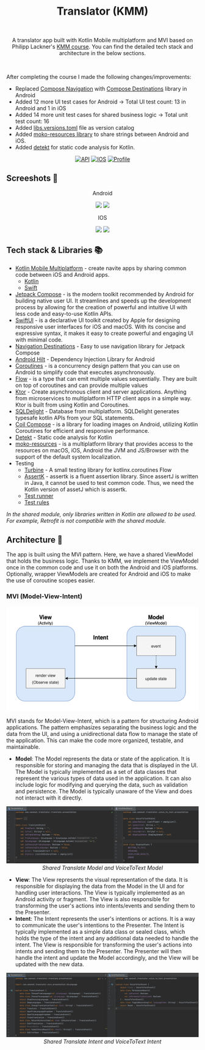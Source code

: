 <h1 align="center">Translator (KMM)</h1></br>
<p align="center">  
A translator app built with Kotlin Mobile multiplatform and MVI based on Philipp Lackner's <a href="https://pl-coding.com/building-industry-level-multiplatform-apps-with-kmm">KMM course</a>. You can find the detailed tech stack and architecture in the below sections.
</p>
</br>

After completing the course I made the following changes/improvements:
  - Replaced [Compose Navigation](https://developer.android.com/jetpack/compose/navigation) with [Compose Destinations](https://github.com/raamcosta/compose-destinations) library in Android
  - Added 12 more UI test cases for Android -> Total UI test count: 13 in Android and 1 in iOS
  - Added 14 more unit test cases for shared business logic -> Total unit test count: 16
  - Added [libs.versions.toml](https://docs.gradle.org/current/userguide/platforms.html#sub:conventional-dependencies-toml) file as version catalog
  - Added [moko-resources library](https://github.com/icerockdev/moko-resources) to share strings between Android and iOS.
  - Added [detekt](https://github.com/detekt/detekt) for static code analysis for Kotlin.

<p align="center">
  <a href="https://android-arsenal.com/api?level=24"><img alt="API" src="https://img.shields.io/badge/API-24%2B-red"/></a>
  <a href="https://developer.apple.com/documentation/ios-ipados-release-notes/ios-ipados-15-release-notes"><img alt="IOS" src="https://img.shields.io/badge/IOS-15%2B-red"/></a>
  <a href="https://github.com/canonall"><img alt="Profile" src="https://img.shields.io/badge/git-canonall-red"/></a> 
</p>


## Screeshots :camera_flash:

<p align="center">
Android
</p>

<p align="center">
<img src="Preview/Translate_android.gif" width="20%"/>
<img src="Preview/VoiceToText_android.gif" width="20%"/>
</p>

<p align="center">
IOS
</p>

<p align="center">
<img src="Preview/Translate_IOS.gif" width="20%"/>
<img src="Preview/VoiceToText_IOS.gif" width="20%"/>
</p>

## Tech stack & Libraries :books:
- [Kotlin Mobile Multiplatform](https://kotlinlang.org/lp/mobile/) - create navite apps by sharing common code between iOS and Android apps.
  - [Kotlin](https://kotlinlang.org)
  - [Swift](https://developer.apple.com/swift/)
- [Jetpack Compose](https://developer.android.com/jetpack/compose) - is the modern toolkit recommended by Android for building native user UI. It streamlines and speeds up the development process by allowing for the creation of powerful and intuitive UI with less code and easy-to-use Kotlin APIs.
- [SwiftUI](https://developer.apple.com/xcode/swiftui/) - is a declarative UI toolkit created by Apple for designing responsive user interfaces for iOS and macOS. With its concise and expressive syntax, it makes it easy to create powerful and engaging UI with minimal code.
- [Navigation Destinations](https://github.com/raamcosta/compose-destinations) - Easy to use navigation library for Jetpack Compose
- [Android Hilt](https://developer.android.com/training/dependency-injection/hilt-android) - Dependency Injection Library for Android
- [Coroutines](https://developer.android.com/kotlin/coroutines) - is a concurrency design pattern that you can use on Android to simplify code that executes asynchronously.
- [Flow](https://developer.android.com/kotlin/flow) - is a type that can emit multiple values sequentially. They are built on top of coroutines and can provide multiple values
- [Ktor](https://ktor.io) - Create asynchronous client and server applications. Anything from microservices to multiplatform HTTP client apps in a simple way. Ktor is built from using Kotlin and Coroutines.
- [SQLDelight](https://cashapp.github.io/sqldelight/2.0.0-alpha05/multiplatform_sqlite/) - Database from multiplatform. SQLDelight generates typesafe kotlin APIs from your SQL statements.
- [Coil Compose](https://coil-kt.github.io/coil/compose/) - is a library for loading images on Android, utilizing Kotlin Coroutines for efficient and responsive performance.
- [Detekt](https://github.com/detekt/detekt) - Static code analysis for Kotlin
- [moko-resources](https://github.com/icerockdev/moko-resources) - is a multiplatform library that provides access to the resources on macOS, iOS, Android the JVM and JS/Browser with the support of the default system localization.
- Testing
  - [Turbine](https://github.com/cashapp/turbine) - A small testing library for kotlinx.coroutines Flow
  - [AssertK](https://github.com/willowtreeapps/assertk) - assertk is a fluent assertion library. Since assertJ is written in Java, it cannot be used to test common code. Thus, we need the Kotlin version of assetJ which is assertk.
  - [Test runner](https://developer.android.com/jetpack/androidx/releases/test)
  - [Test rules](https://developer.android.com/jetpack/androidx/releases/test)


*In the shared module, only libraries written in Kotlin are allowed to be used. For example, Retrofit is not compatible with the shared module.*

## Architecture :straight_ruler:

The app is built using the MVI pattern. Here, we have a shared ViewModel that holds the business logic. Thanks to KMM, we implement the ViewModel once in the common code and use it on both the Android and iOS platforms. Optionally, wrapper ViewModels are created for Android and iOS to make the use of coroutine scopes easier.

### MVI (Model-View-Intent)

<p align="center">
  <img src="Preview/MVI.png"/>
</p>

MVI stands for Model-View-Intent, which is a pattern for structuring Android applications. The pattern emphasizes separating the business logic and the data from the UI, and using a unidirectional data flow to manage the state of the application. This can make the code more organized, testable, and maintainable.

- **Model**: The Model represents the data or state of the application. It is responsible for storing and managing the data that is displayed in the UI. The Model is typically implemented as a set of data classes that represent the various types of data used in the application. It can also include logic for modifying and querying the data, such as validation and persistence. The Model is typically unaware of the View and does not interact with it directly.

<p align="center">
  <img src="Preview/model.png"/>
  <i>Shared Translate Model and VoiceToText Model</i>
</p>

- **View**: The View represents the visual representation of the data. It is responsible for displaying the data from the Model in the UI and for handling user interactions. The View is typically implemented as an Android activity or fragment. The View is also responsible for transforming the user's actions into intents/events and sending them to the Presenter.
- **Intent**: The Intent represents the user's intentions or actions. It is a way to communicate the user's intentions to the Presenter. The Intent is typically implemented as a simple data class or sealed class, which holds the type of the intent and any additional data needed to handle the intent. The View is responsible for transforming the user's actions into intents and sending them to the Presenter. The Presenter will then handle the intent and update the Model accordingly, and the View will be updated with the new data.

<p align="center">
  <img src="Preview/intent.png" width="%90"/>
  <i>Shared Translate Intent and VoiceToText Intent</i>
</p>
